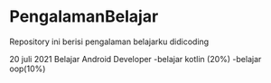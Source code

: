 # PengalamanBelajar
Repository ini berisi pengalaman belajarku didicoding

20 juli 2021
Belajar Android Developer
  -belajar kotlin (20%)
  -belajar oop(10%)
